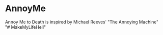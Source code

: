# AnnoyMe
Annoy Me to Death is inspired by Michael Reeves' "The Annoying Machine"
"# MakeMyLifeHell" 
